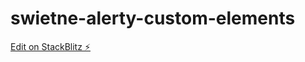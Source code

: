 # swietne-alerty-custom-elements

[Edit on StackBlitz ⚡️](https://stackblitz.com/edit/swietne-alerty-custom-elements)